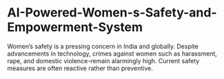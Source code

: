 # AI-Powered-Women-s-Safety-and-Empowerment-System
Women’s safety is a pressing concern in India and globally.  Despite advancements in technology, crimes against women such as harassment, rape, and domestic violence-remain alarmingly high. Current safety measures are often reactive rather than preventive. 
